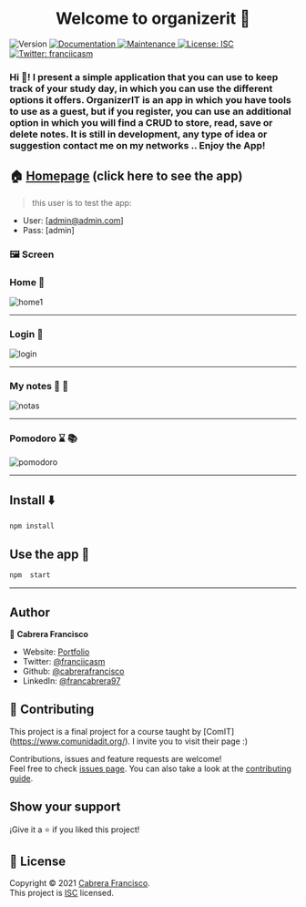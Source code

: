 <h1 align="center">Welcome to organizerit 👋</h1>
<p>
  <img alt="Version" src="https://img.shields.io/badge/version-1.0.0-blue.svg?cacheSeconds=2592000" />
  <a href="https://github.com/cabrerafrancisco/Proyecto-ComiT#readme" target="_blank">
    <img alt="Documentation" src="https://img.shields.io/badge/documentation-no-brightgreen.svg" />
  </a>
  <a href="https://github.com/cabrerafrancisco/Proyecto-ComiT/graphs/commit-activity" target="_blank">
    <img alt="Maintenance" src="https://img.shields.io/badge/Maintained%3F-yes-green.svg" />
  </a>
  <a href="https://github.com/cabrerafrancisco/Proyecto-ComiT/blob/master/LICENSE" target="_blank">
    <img alt="License: ISC" src="https://img.shields.io/github/license/cabrerafrancisco/organizerit" />
  </a>
  <a href="https://twitter.com/franciicasm" target="_blank">
    <img alt="Twitter: franciicasm" src="https://img.shields.io/twitter/follow/franciicasm.svg?style=social" />
  </a>
</p>

### Hi 👋! I present a simple application that you can use to keep track of your study day, in which you can use the different options it offers. OrganizerIT is an app in which you have tools to use as a guest, but if you register, you can use an additional option in which you will find a CRUD to store, read, save or delete notes. It is still in development, any type of idea or suggestion contact me on my networks .. Enjoy the App!

## 🏠 [Homepage](https://organizerit.herokuapp.com/) (click here to see the app)
> this user is to test the app:
* User: [admin@admin.com]
* Pass: [admin]

### :framed_picture: Screen


### Home :wedding:
![home1](https://user-images.githubusercontent.com/45265068/127486524-968ccd08-fccc-4755-8f06-0b3ca88a3ab0.png)

<hr>

### Login :busts_in_silhouette:
![login](https://user-images.githubusercontent.com/45265068/123005502-9f835a80-d38c-11eb-8eb3-843d13cfc467.png)

<hr>

### My notes :closed_book: :green_book:
![notas](https://user-images.githubusercontent.com/45265068/123005661-d8233400-d38c-11eb-9cb8-cae75d3f1d89.png)

<hr>

### Pomodoro :hourglass: :books:
![pomodoro](https://user-images.githubusercontent.com/45265068/123005683-deb1ab80-d38c-11eb-8ab5-fe0cc33e2070.png)

<hr>

## Install :arrow_down:

```sh
npm install
```

## Use the app :jigsaw:

```sh
npm  start
```
<hr>


## Author

👤 **Cabrera Francisco**

* Website: [Portfolio](https://portfoliocabrerafrancisco.netlify.app)
* Twitter: [@franciicasm](https://twitter.com/franciicasm)
* Github: [@cabrerafrancisco](https://github.com/cabrerafrancisco)
* LinkedIn: [@francabrera97](https://linkedin.com/in/francabrera97)

## 🤝 Contributing

This project is a final project for a course taught by [ComIT] (https://www.comunidadit.org/). I invite you to visit their page :)

Contributions, issues and feature requests are welcome!<br />Feel free to check [issues page](https://github.com/cabrerafrancisco/Proyecto-ComiT/issues). You can also take a look at the [contributing guide](https://github.com/cabrerafrancisco/Proyecto-ComiT/blob/master/CONTRIBUTING.md).

## Show your support

¡Give it a ⭐️ if you liked this project!

## 📝 License

Copyright © 2021 [Cabrera Francisco](https://github.com/cabrerafrancisco).<br />
This project is [ISC](https://github.com/cabrerafrancisco/Proyecto-ComiT/blob/master/LICENSE) licensed.
